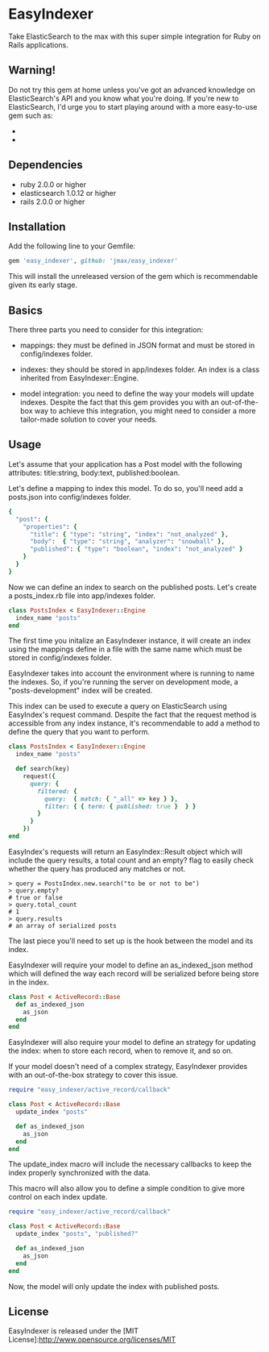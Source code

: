 EasyIndexer
=======

Take ElasticSearch to the max with this super simple integration for Ruby on Rails applications.


Warning!
-------

Do not try this gem at home unless you've got an advanced knowledge on ElasticSearch's API and you know what you're doing. If you're new to ElasticSearch, I'd urge you to start playing around with a more easy-to-use gem such as:

* [elasticsearch-rails]:https://github.com/elastic/elasticsearch-rails
* [chewy]:https://github.com/toptal/chewy


Dependencies
-------

* ruby 2.0.0 or higher
* elasticsearch 1.0.12 or higher
* rails 2.0.0 or higher


Installation
-------

Add the following line to your Gemfile:

```ruby
gem 'easy_indexer', github: 'jmax/easy_indexer'
```

This will install the unreleased version of the gem which is recommendable given its early stage.


Basics
-------

There three parts you need to consider for this integration:

* mappings: they must be defined in JSON format and must be stored in config/indexes folder.

* indexes: they should be stored in app/indexes folder. An index is a class inherited from EasyIndexer::Engine.

* model integration: you need to define the way your models will update indexes. Despite the fact that this gem provides you with an out-of-the-box way to achieve this integration, you might need to consider a more tailor-made solution to cover your needs.


Usage
-------

Let's assume that your application has a Post model with the following attributes: title:string, body:text, published:boolean.

Let's define a mapping to index this model. To do so, you'll need add a posts.json into config/indexes folder.

```ruby
{
  "post": {
    "properties": {
      "title": { "type": "string", "index": "not_analyzed" },
      "body":  { "type": "string", "analyzer": "snowball" },
      "published": { "type": "boolean", "index": "not_analyzed" }
    }
  }
}
```

Now we can define an index to search on the published posts. Let's create a posts_index.rb file into app/indexes folder.


```ruby
class PostsIndex < EasyIndexer::Engine
  index_name "posts"
end
```

The first time you initalize an EasyIndexer instance, it will create an index using the mappings define in a file with the same name which must be stored in config/indexes folder.

EasyIndexer takes into account the environment where is running to name the indexes. So, if you're running the server on development mode, a "posts-development" index will be created.

This index can be used to execute a query on ElasticSearch using EasyIndex's request command. Despite the fact that the request method is accessible from any index instance, it's recommendable to add a method to define the query that you want to perform.


```ruby
class PostsIndex < EasyIndexer::Engine
  index_name "posts"

  def search(key)
    request({
      query: {
        filtered: {
          query:  { match: { "_all" => key } },
          filter: { { term: { published: true }  } }
        }
      }
    })
end
```

EasyIndex's requests will return an EasyIndex::Result object which will include the query results, a total count and an empty? flag to easily check whether the query has produced any matches or not.


```
> query = PostsIndex.new.search("to be or not to be")
> query.empty?
# true or false
> query.total_count
# 1
> query.results
# an array of serialized posts
```

The last piece you'll need to set up is the hook between the model and its index.

EasyIndexer will require your model to define an as_indexed_json method which will defined the way each record will be serialized before being store in the index.


```ruby
class Post < ActiveRecord::Base
  def as_indexed_json
    as_json
  end
end
```

EasyIndexer will also require your model to define an strategy for updating the index: when to store each record, when to remove it, and so on.

If your model doesn't need of a complex strategy, EasyIndexer provides with an out-of-the-box strategy to cover this issue.


```ruby
require "easy_indexer/active_record/callback"

class Post < ActiveRecord::Base
  update_index "posts"

  def as_indexed_json
    as_json
  end
end
```

The update_index macro will include the necessary callbacks to keep the index properly synchronized with the data.

This macro will also allow you to define a simple condition to give more control on each index update.


```ruby
require "easy_indexer/active_record/callback"

class Post < ActiveRecord::Base
  update_index "posts", "published?"

  def as_indexed_json
    as_json
  end
end
```

Now, the model will only update the index with published posts.


License
-------

EasyIndexer is released under the [MIT License]:http://www.opensource.org/licenses/MIT